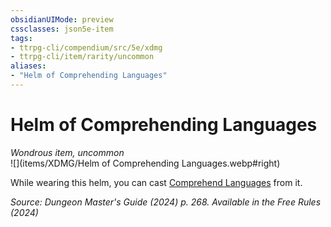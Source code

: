 ```yaml
---
obsidianUIMode: preview
cssclasses: json5e-item
tags:
- ttrpg-cli/compendium/src/5e/xdmg
- ttrpg-cli/item/rarity/uncommon
aliases: 
- "Helm of Comprehending Languages"
---
```

# Helm of Comprehending Languages
*Wondrous item, uncommon*  
![](items/XDMG/Helm of Comprehending Languages.webp#right)  


While wearing this helm, you can cast [Comprehend Languages](comprehend-languages-xphb.md) from it.

*Source: Dungeon Master's Guide (2024) p. 268. Available in the Free Rules (2024)*